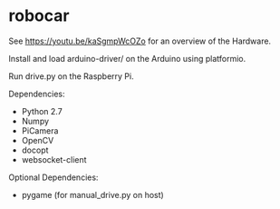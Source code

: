 # robocar

See https://youtu.be/kaSgmpWcOZo for an overview of the Hardware.

Install and load arduino-driver/ on the Arduino using platformio.

Run drive.py on the Raspberry Pi.

Dependencies:
- Python 2.7
- Numpy
- PiCamera
- OpenCV
- docopt
- websocket-client

Optional Dependencies:
- pygame (for manual_drive.py on host)
